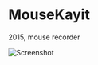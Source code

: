 # MouseKayit
2015, mouse recorder

![Screenshot](https://github.com/mustafauzun0/MouseKayit/blob/master/screenshots/mouse_kayit.png)
